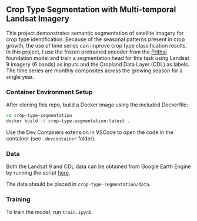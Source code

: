 ## Crop Type Segmentation with Multi-temporal Landsat Imagery

This project demonstrates semantic segmentation of satellite imagery for crop type identification. Because of the seasonal patterns present in crop growth, the use of time series can improve crop type classification results. In this project, I use the frozen pretrained encoder from the [Prithvi](https://huggingface.co/ibm-nasa-geospatial/Prithvi-100M) foundation model and train a segmentation head for this task using Landsat 9 imagery (6 bands) as inputs and the Cropland Data Layer (CDL) as labels. The time series are monthly composites across the growing season for a single year.

### Container Environment Setup

After cloning this repo, build a Docker image using the included Dockerfile:
```bash
cd crop-type-segmentation
docker build -t crop-type-segmentation:latest .
```

Use the Dev Containers extension in VSCode to open the code in the container (see `.devcontainer` folder).

### Data

Both the Landsat 9 and CDL data can be obtained from Google Earth Engine by running the script [here](https://code.earthengine.google.com/808172f2afcfc353e5f34003aafe6ea4?noload=true).

The data should be placed in `crop-type-segmentation/data`.

### Training

To train the model, run `train.ipynb`. 